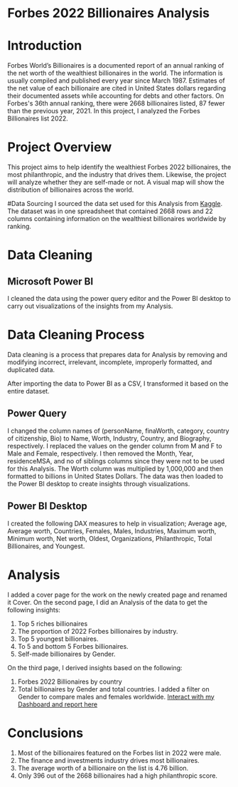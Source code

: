 # Forbes 2022 Billionaires Analysis

# Introduction
Forbes World’s Billionaires is a documented report of an annual ranking of the net worth of the wealthiest billionaires in the world. The information is usually compiled and published every year since March 1987. Estimates of the net value of each billionaire are cited in United States dollars regarding their documented assets while accounting for debts and other factors. On Forbes's 36th annual ranking, there were 2668 billionaires listed, 87 fewer than the previous year, 2021. In this project, I analyzed the Forbes Billionaires list 2022.

# Project Overview
This project aims to help identify the wealthiest Forbes 2022 billionaires, the most philanthropic, and the industry that drives them. Likewise, the project will analyze whether they are self-made or not. A visual map will show the distribution of billionaires across the world.

#Data Sourcing
I sourced the data set used for this Analysis from [Kaggle]( https://www.kaggle.com/datasets/jjdaguirre/forbes-billionaires-2022).
The dataset was in one spreadsheet that contained 2668 rows and 22 columns containing information on the wealthiest billionaires worldwide by ranking.

# Data Cleaning

## Microsoft Power BI
I cleaned the data using the power query editor and the Power BI desktop to carry out visualizations of the insights from my Analysis.

# Data Cleaning Process
Data cleaning is a process that prepares data for Analysis by removing and modifying incorrect, irrelevant, incomplete, improperly formatted, and duplicated data.

After importing the data to Power BI as a CSV, I transformed it based on the entire dataset.

## Power Query
I changed the column names of (personName, finaWorth, category, country of citizenship, Bio)  to Name, Worth, Industry, Country, and Biography, respectively.
I replaced the values on the gender column from M and F to Male and Female, respectively.
I then removed the Month, Year, residenceMSA, and no of siblings columns since they were not to be used for this Analysis.
The Worth column was multiplied by 1,000,000 and then formatted to billions in United States Dollars.
The data was then loaded to the Power BI desktop to create insights through visualizations.

## Power BI Desktop
I created the following DAX measures to help in visualization; Average age, Average worth, Countries, Females, Males, Industries, Maximum worth, Minimum worth, Net worth, Oldest, Organizations, Philanthropic, Total Billionaires, and Youngest.

# Analysis
I added a cover page for the work on the newly created page and renamed it Cover. On the second page, I did an Analysis of the data to get the following insights:
1.	Top 5 riches billionaires
2.	The proportion of 2022 Forbes billionaires by industry.
3.	Top 5 youngest billionaires.
4.	To 5 and bottom 5 Forbes billionaires.
5.	Self-made billionaires by Gender.

On the third page, I derived insights based on the following:
1.	Forbes 2022 Billionaires by country
2.	Total billionaires by Gender and total countries.
I added a filter on Gender to compare males and females worldwide.
[Interact with my Dashboard and report here]( https://drive.google.com/file/d/1Jx6Z2ugyIgFtinu-yPKe83DliuZaOjXf/view?usp=sharing)

# Conclusions
1.	Most of the billionaires featured on the Forbes list in 2022 were male.
2.	The finance and investments industry drives most billionaires.
3.	The average worth of a billionaire on the list is 4.76 billion.
4.	Only 396 out of the 2668 billionaires had a high philanthropic score.




